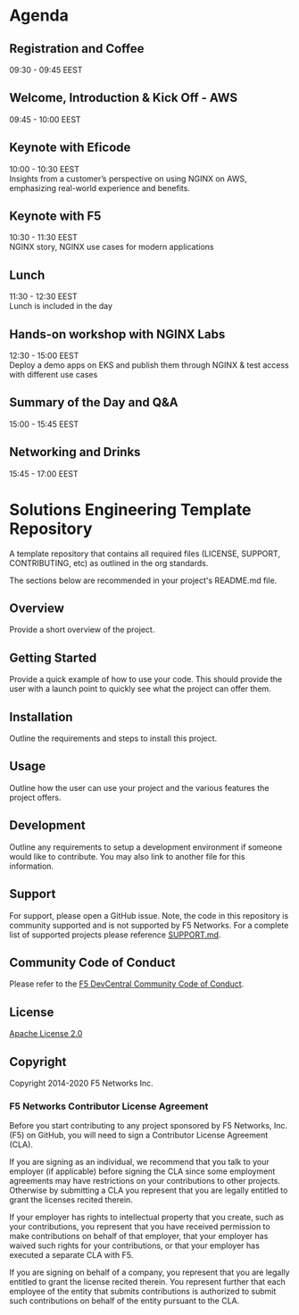 # Agenda  

## Registration and Coffee  
09:30 - 09:45 EEST  

## Welcome, Introduction & Kick Off - AWS    
09:45 - 10:00 EEST  

## Keynote with Eficode  
10:00 - 10:30 EEST  
Insights from a customer’s perspective on using NGINX on AWS, emphasizing real-world experience and benefits.  

## Keynote with F5  
10:30 - 11:30 EEST  
NGINX story, NGINX use cases for modern applications  

## Lunch  
11:30 - 12:30 EEST  
Lunch is included in the day  

## Hands-on workshop with NGINX Labs  
12:30 - 15:00 EEST  
Deploy a demo apps on EKS and publish them through NGINX & test access with different use cases  

## Summary of the Day and Q&A  
15:00 - 15:45 EEST  

## Networking and Drinks  
15:45 - 17:00 EEST  

# Solutions Engineering Template Repository

A template repository that contains all required files (LICENSE, SUPPORT, CONTRIBUTING, etc) as outlined in the org standards.  

The sections below are recommended in your project's README.md file.

## Overview

Provide a short overview of the project.

## Getting Started

Provide a quick example of how to use your code.  This should provide the user with a launch point to quickly see what the project can offer them.

## Installation

Outline the requirements and steps to install this project.

## Usage

Outline how the user can use your project and the various features the project offers.

## Development

Outline any requirements to setup a development environment if someone would like to contribute.  You may also link to another file for this information.

## Support

For support, please open a GitHub issue.  Note, the code in this repository is community supported and is not supported by F5 Networks.  For a complete list of supported projects please reference [SUPPORT.md](SUPPORT.md).

## Community Code of Conduct

Please refer to the [F5 DevCentral Community Code of Conduct](code_of_conduct.md).

## License

[Apache License 2.0](LICENSE)

## Copyright

Copyright 2014-2020 F5 Networks Inc.

### F5 Networks Contributor License Agreement

Before you start contributing to any project sponsored by F5 Networks, Inc. (F5) on GitHub, you will need to sign a Contributor License Agreement (CLA).

If you are signing as an individual, we recommend that you talk to your employer (if applicable) before signing the CLA since some employment agreements may have restrictions on your contributions to other projects.
Otherwise by submitting a CLA you represent that you are legally entitled to grant the licenses recited therein.

If your employer has rights to intellectual property that you create, such as your contributions, you represent that you have received permission to make contributions on behalf of that employer, that your employer has waived such rights for your contributions, or that your employer has executed a separate CLA with F5.

If you are signing on behalf of a company, you represent that you are legally entitled to grant the license recited therein.
You represent further that each employee of the entity that submits contributions is authorized to submit such contributions on behalf of the entity pursuant to the CLA.
